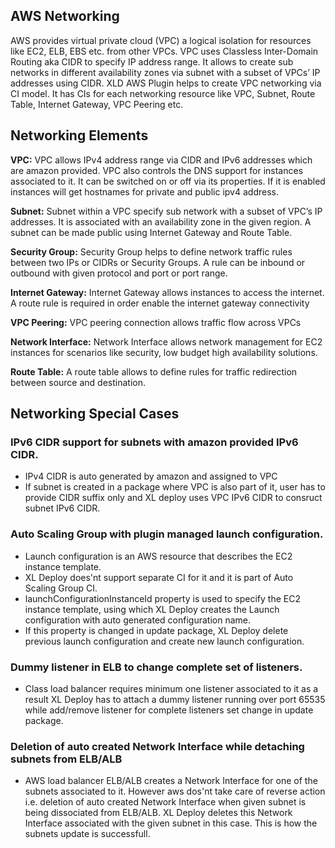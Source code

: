 ## AWS Networking

AWS provides virtual private cloud (VPC) a logical isolation for resources like EC2, ELB, EBS etc. from other VPCs. VPC uses Classless Inter-Domain Routing aka CIDR to specify IP address range. It allows to create sub networks in different availability zones via subnet with a subset of VPCs’ IP addresses using CIDR. XLD AWS Plugin helps to create VPC networking via CI model. It has CIs for each networking resource like VPC, Subnet, Route Table, Internet Gateway, VPC Peering etc.


## Networking Elements

**VPC:** VPC allows IPv4 address range via CIDR and IPv6 addresses which are amazon provided. VPC also controls the DNS support for instances associated to it. It can be switched on or off via its properties. If it is enabled instances will get hostnames for private and public ipv4 address. 

**Subnet:** Subnet within a VPC specify sub network with a subset of VPC’s IP addresses. It is associated with an availability zone in the given region. A subnet can be made public using Internet Gateway and Route Table.

**Security Group:** Security Group helps to define network traffic rules between two IPs or CIDRs or Security Groups. A rule can be inbound or outbound with given protocol and port or port range.

**Internet Gateway:** Internet Gateway allows instances to access the internet. A route rule is required in order enable the internet gateway connectivity

**VPC Peering:** VPC peering connection allows traffic flow across VPCs

**Network Interface:** Network Interface allows network management for EC2 instances for scenarios like security, low budget high availability solutions.

**Route Table:** A route table allows to define rules for traffic redirection between source and destination.


## Networking Special Cases
### IPv6 CIDR support for subnets with amazon provided IPv6 CIDR. 
   * IPv4 CIDR is auto generated by amazon and assigned to VPC
   * If subnet is created in a package where VPC is also part of it, user has to provide CIDR suffix only and XL deploy uses VPC IPv6 CIDR to consruct subnet IPv6 CIDR.

### Auto Scaling Group with plugin managed launch configuration. 
   * Launch configuration is an AWS resource that describes the EC2 instance template.
   * XL Deploy does'nt support separate CI for it and it is part of Auto Scaling Group CI.
   * launchConfigurationInstanceId property is used to specify the EC2 instance template, using which XL Deploy creates the Launch configuration with auto generated configuration name.
   * If this property is changed in update package, XL Deploy delete previous launch configuration and create new launch configuration.

### Dummy listener in ELB to change complete set of listeners. 
  * Class load balancer requires minimum one listener associated to it as a result XL Deploy has to attach a dummy listener running over port 65535 while add/remove listener for complete listeners set change in update package.

### Deletion of auto created Network Interface while detaching subnets from ELB/ALB	
   * AWS load balancer ELB/ALB creates a Network Interface for one of the subnets associated to it. However aws dos'nt take care of reverse action i.e. deletion of auto created Network Interface when given subnet is being dissociated from ELB/ALB. XL Deploy deletes this Network Interface associated with the given subnet in this case. This is how the subnets update is successfull.
